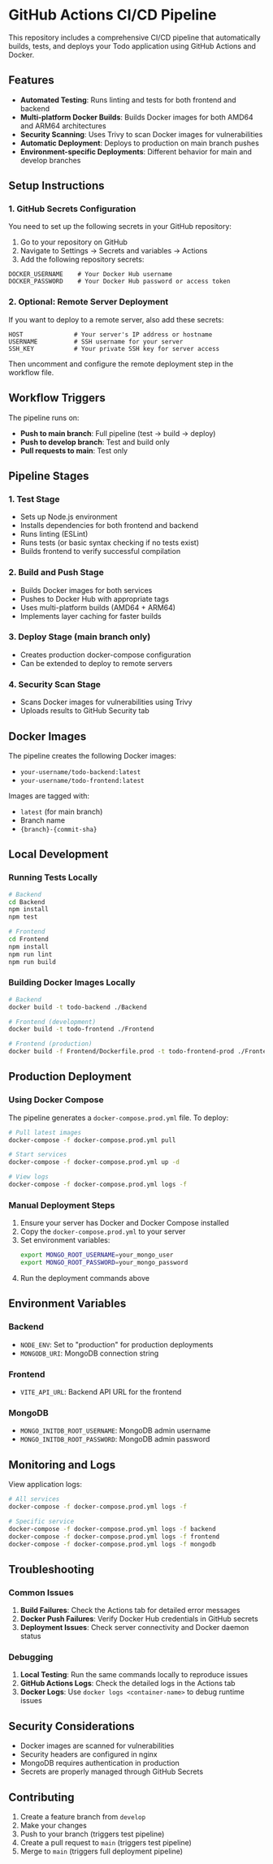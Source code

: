# GitHub Actions CI/CD Pipeline

This repository includes a comprehensive CI/CD pipeline that automatically builds, tests, and deploys your Todo application using GitHub Actions and Docker.

## Features

- **Automated Testing**: Runs linting and tests for both frontend and backend
- **Multi-platform Docker Builds**: Builds Docker images for both AMD64 and ARM64 architectures
- **Security Scanning**: Uses Trivy to scan Docker images for vulnerabilities
- **Automatic Deployment**: Deploys to production on main branch pushes
- **Environment-specific Deployments**: Different behavior for main and develop branches

## Setup Instructions

### 1. GitHub Secrets Configuration

You need to set up the following secrets in your GitHub repository:

1. Go to your repository on GitHub
2. Navigate to Settings → Secrets and variables → Actions
3. Add the following repository secrets:

```
DOCKER_USERNAME    # Your Docker Hub username
DOCKER_PASSWORD    # Your Docker Hub password or access token
```

### 2. Optional: Remote Server Deployment

If you want to deploy to a remote server, also add these secrets:

```
HOST              # Your server's IP address or hostname
USERNAME          # SSH username for your server
SSH_KEY           # Your private SSH key for server access
```

Then uncomment and configure the remote deployment step in the workflow file.

## Workflow Triggers

The pipeline runs on:
- **Push to main branch**: Full pipeline (test → build → deploy)
- **Push to develop branch**: Test and build only
- **Pull requests to main**: Test only

## Pipeline Stages

### 1. Test Stage
- Sets up Node.js environment
- Installs dependencies for both frontend and backend
- Runs linting (ESLint)
- Runs tests (or basic syntax checking if no tests exist)
- Builds frontend to verify successful compilation

### 2. Build and Push Stage
- Builds Docker images for both services
- Pushes to Docker Hub with appropriate tags
- Uses multi-platform builds (AMD64 + ARM64)
- Implements layer caching for faster builds

### 3. Deploy Stage (main branch only)
- Creates production docker-compose configuration
- Can be extended to deploy to remote servers

### 4. Security Scan Stage
- Scans Docker images for vulnerabilities using Trivy
- Uploads results to GitHub Security tab

## Docker Images

The pipeline creates the following Docker images:
- `your-username/todo-backend:latest`
- `your-username/todo-frontend:latest`

Images are tagged with:
- `latest` (for main branch)
- Branch name
- `{branch}-{commit-sha}`

## Local Development

### Running Tests Locally
```bash
# Backend
cd Backend
npm install
npm test

# Frontend
cd Frontend
npm install
npm run lint
npm run build
```

### Building Docker Images Locally
```bash
# Backend
docker build -t todo-backend ./Backend

# Frontend (development)
docker build -t todo-frontend ./Frontend

# Frontend (production)
docker build -f Frontend/Dockerfile.prod -t todo-frontend-prod ./Frontend
```

## Production Deployment

### Using Docker Compose

The pipeline generates a `docker-compose.prod.yml` file. To deploy:

```bash
# Pull latest images
docker-compose -f docker-compose.prod.yml pull

# Start services
docker-compose -f docker-compose.prod.yml up -d

# View logs
docker-compose -f docker-compose.prod.yml logs -f
```

### Manual Deployment Steps

1. Ensure your server has Docker and Docker Compose installed
2. Copy the `docker-compose.prod.yml` to your server
3. Set environment variables:
   ```bash
   export MONGO_ROOT_USERNAME=your_mongo_user
   export MONGO_ROOT_PASSWORD=your_mongo_password
   ```
4. Run the deployment commands above

## Environment Variables

### Backend
- `NODE_ENV`: Set to "production" for production deployments
- `MONGODB_URI`: MongoDB connection string

### Frontend
- `VITE_API_URL`: Backend API URL for the frontend

### MongoDB
- `MONGO_INITDB_ROOT_USERNAME`: MongoDB admin username
- `MONGO_INITDB_ROOT_PASSWORD`: MongoDB admin password

## Monitoring and Logs

View application logs:
```bash
# All services
docker-compose -f docker-compose.prod.yml logs -f

# Specific service
docker-compose -f docker-compose.prod.yml logs -f backend
docker-compose -f docker-compose.prod.yml logs -f frontend
docker-compose -f docker-compose.prod.yml logs -f mongodb
```

## Troubleshooting

### Common Issues

1. **Build Failures**: Check the Actions tab for detailed error messages
2. **Docker Push Failures**: Verify Docker Hub credentials in GitHub secrets
3. **Deployment Issues**: Check server connectivity and Docker daemon status

### Debugging

1. **Local Testing**: Run the same commands locally to reproduce issues
2. **GitHub Actions Logs**: Check the detailed logs in the Actions tab
3. **Docker Logs**: Use `docker logs <container-name>` to debug runtime issues

## Security Considerations

- Docker images are scanned for vulnerabilities
- Security headers are configured in nginx
- MongoDB requires authentication in production
- Secrets are properly managed through GitHub Secrets

## Contributing

1. Create a feature branch from `develop`
2. Make your changes
3. Push to your branch (triggers test pipeline)
4. Create a pull request to `main` (triggers test pipeline)
5. Merge to `main` (triggers full deployment pipeline)
